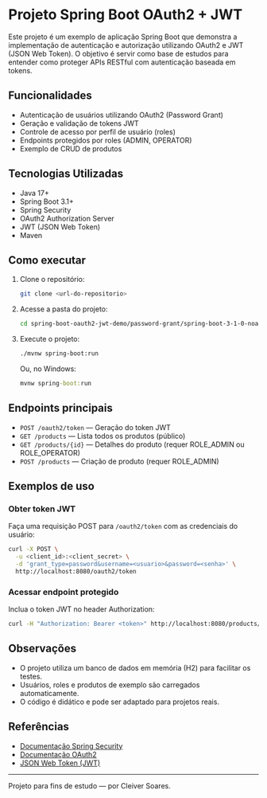# Projeto Spring Boot OAuth2 + JWT

Este projeto é um exemplo de aplicação Spring Boot que demonstra a implementação de autenticação e autorização utilizando OAuth2 e JWT (JSON Web Token). O objetivo é servir como base de estudos para entender como proteger APIs RESTful com autenticação baseada em tokens.

## Funcionalidades
- Autenticação de usuários utilizando OAuth2 (Password Grant)
- Geração e validação de tokens JWT
- Controle de acesso por perfil de usuário (roles)
- Endpoints protegidos por roles (ADMIN, OPERATOR)
- Exemplo de CRUD de produtos

## Tecnologias Utilizadas
- Java 17+
- Spring Boot 3.1+
- Spring Security
- OAuth2 Authorization Server
- JWT (JSON Web Token)
- Maven

## Como executar
1. Clone o repositório:
   ```bash
   git clone <url-do-repositorio>
   ```
2. Acesse a pasta do projeto:
   ```bash
   cd spring-boot-oauth2-jwt-demo/password-grant/spring-boot-3-1-0-noauth
   ```
3. Execute o projeto:
   ```bash
   ./mvnw spring-boot:run
   ```
   Ou, no Windows:
   ```cmd
   mvnw spring-boot:run
   ```

## Endpoints principais
- `POST /oauth2/token` — Geração do token JWT
- `GET /products` — Lista todos os produtos (público)
- `GET /products/{id}` — Detalhes do produto (requer ROLE_ADMIN ou ROLE_OPERATOR)
- `POST /products` — Criação de produto (requer ROLE_ADMIN)

## Exemplos de uso
### Obter token JWT
Faça uma requisição POST para `/oauth2/token` com as credenciais do usuário:
```bash
curl -X POST \
  -u <client_id>:<client_secret> \
  -d 'grant_type=password&username=<usuario>&password=<senha>' \
  http://localhost:8080/oauth2/token
```

### Acessar endpoint protegido
Inclua o token JWT no header Authorization:
```bash
curl -H "Authorization: Bearer <token>" http://localhost:8080/products/1
```

## Observações
- O projeto utiliza um banco de dados em memória (H2) para facilitar os testes.
- Usuários, roles e produtos de exemplo são carregados automaticamente.
- O código é didático e pode ser adaptado para projetos reais.

## Referências
- [Documentação Spring Security](https://docs.spring.io/spring-security/reference/index.html)
- [Documentação OAuth2](https://oauth.net/2/)
- [JSON Web Token (JWT)](https://jwt.io/)

---
Projeto para fins de estudo — por Cleiver Soares.
